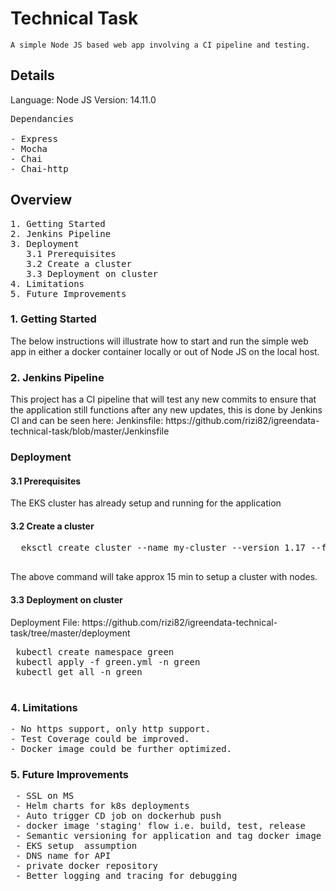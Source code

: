 <h1>Technical Task </h1>
<code>A simple Node JS based web app involving a CI pipeline and testing.</code>

<h2>Details</h2>

Language: Node JS
Version: 14.11.0

<pre>
Dependancies

- Express
- Mocha
- Chai
- Chai-http
</pre>

<h2>Overview</h2>
<pre>
1. Getting Started
2. Jenkins Pipeline
3. Deployment
   3.1 Prerequisites
   3.2 Create a cluster  
   3.3 Deployment on cluster  
4. Limitations
5. Future Improvements
</pre>
<h3>1. Getting Started</h3>
The below instructions will illustrate how to start and run the simple web app in either a docker container locally or out of Node JS on the local host.

<h3>2. Jenkins Pipeline </h3>
<p>
This project has a CI pipeline that will test any new commits to ensure that the application still functions after any new updates,
 this is done by Jenkins CI and can be seen here:
 Jenkinsfile: https://github.com/rizi82/igreendata-technical-task/blob/master/Jenkinsfile
 </p>
 <h3>Deployment</h3>
 <h4>3.1 Prerequisites</h4>
 The EKS cluster has already setup and running for the application
 <h4>3.2 Create a cluster </h4>
 <pre>
  eksctl create cluster --name my-cluster --version 1.17 --fargate
  </pre>
  The above command will take approx 15 min to setup a cluster with nodes.
 <h4>3.3 Deployment on cluster </h4>  
 Deployment File: https://github.com/rizi82/igreendata-technical-task/tree/master/deployment 
 <pre>
 kubectl create namespace green
 kubectl apply -f green.yml -n green
 kubectl get all -n green
 </pre>
<h3>4. Limitations</h3>
<pre>
- No https support, only http support.
- Test Coverage could be improved.
- Docker image could be further optimized.
</pre>
<h3>5. Future Improvements</h3>
 <pre>
 - SSL on MS
 - Helm charts for k8s deployments
 - Auto trigger CD job on dockerhub push
 - docker image 'staging' flow i.e. build, test, release
 - Semantic versioning for application and tag docker image with the same
 - EKS setup  assumption
 - DNS name for API
 - private docker repository
 - Better logging and tracing for debugging
 </pre>
